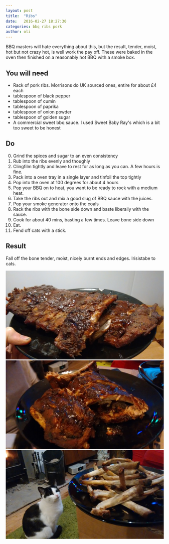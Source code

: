 ```yaml
---
layout: post
title:  "Ribs"
date:   2016-02-27 18:27:30
categories: bbq ribs pork
author: oli
---
```


BBQ masters will hate everything about this, but the result, tender, moist, hot but not crazy hot, is well work the pay off.  These were baked in the oven then finished on a reasonably hot BBQ with a smoke box.


## You will need


* Rack of pork ribs.  Morrisons do UK sourced ones, entire for about £4 each
* tablespoon of black pepper
* tablespoon of cumin
* tablespoon of paprika
* tablespoon of onion powder
* tablespoon of golden sugar
* A commercial sweet bbq sauce.  I used Sweet Baby Ray's which is a bit too sweet to be honest



## Do

0. Grind the spices and sugar to an even consistency
1. Rub into the ribs evenly and thoughly
2. Clingfilm tightly and leave to rest for as long as you can.  A few hours is fine.
3. Pack into a oven tray in a single layer and tinfoil the top tightly
4. Pop into the oven at 100 degrees for about 4 hours
5. Pop your BBQ on to heat, you want to be ready to rock with a medium heat.
6. Take the ribs out and mix a good slug of BBQ sauce with the juices.
7. Pop your smoke generator onto the coals
8. Rack the ribs with the bone side down and baste liberally with the sauce.
9. Cook for about 40 mins, basting a few times.  Leave bone side down
10. Eat.
11. Fend off cats with a stick.

## Result

Fall off the bone tender, moist, nicely burnt ends and edges. Irisistabe to cats.

![Eat](/images/ribs/ribs-1.jpg)
![with](/images/ribs/ribs-2.jpg)
![fingers](/images/ribs/ribs-3.jpg)
